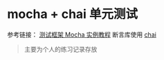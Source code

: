 # mocha + chai 单元测试

参考链接： [测试框架 Mocha 实例教程](http://www.ruanyifeng.com/blog/2015/12/a-mocha-tutorial-of-examples.html)
断言库使用 [chai](https://www.chaijs.com/api/bdd/)

> 主要为个人的练习记录存放

